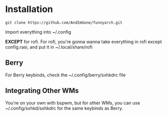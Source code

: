 # Installation
```console
git clone https://github.com/AndImGone/funnyarch.git
```

Import everything into ~/.config

 **EXCEPT** for rofi. For rofi, you're gonna wanna take everything in rofi except config.rasi, and put it in ~/.local/share/rofi

## Berry

For Berry keybinds, check the ~/.config/berry/sxhkdrc file

## Integrating Other WMs

You're on your own with bspwm, but for other WMs, you can use ~/.config/sxhkd/sxhkdrc for the same keybinds as Berry.